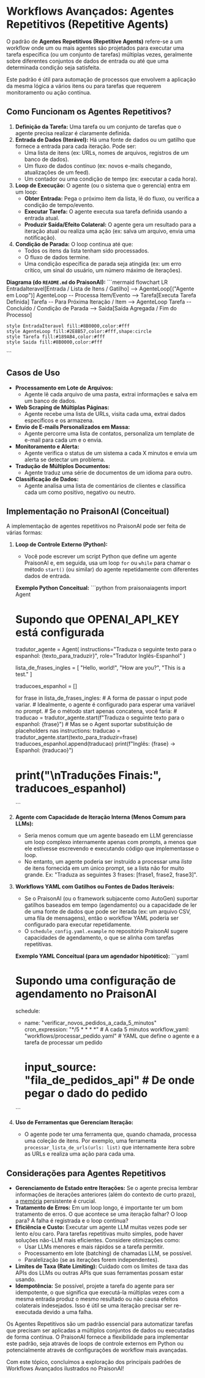 # Workflows Avançados: Agentes Repetitivos (Repetitive Agents)

O padrão de **Agentes Repetitivos (Repetitive Agents)** refere-se a um workflow onde um ou mais agentes são projetados para executar uma tarefa específica (ou um conjunto de tarefas) múltiplas vezes, geralmente sobre diferentes conjuntos de dados de entrada ou até que uma determinada condição seja satisfeita.

Este padrão é útil para automação de processos que envolvem a aplicação da mesma lógica a vários itens ou para tarefas que requerem monitoramento ou ação contínua.

## Como Funcionam os Agentes Repetitivos?

1.  **Definição da Tarefa:** Uma tarefa ou um conjunto de tarefas que o agente precisa realizar é claramente definida.
2.  **Entrada de Dados (Iterável):** Há uma fonte de dados ou um gatilho que fornece a entrada para cada iteração. Pode ser:
    *   Uma lista de itens (ex: URLs, nomes de arquivos, registros de um banco de dados).
    *   Um fluxo de dados contínuo (ex: novos e-mails chegando, atualizações de um feed).
    *   Um contador ou uma condição de tempo (ex: executar a cada hora).
3.  **Loop de Execução:** O agente (ou o sistema que o gerencia) entra em um loop:
    *   **Obter Entrada:** Pega o próximo item da lista, lê do fluxo, ou verifica a condição de tempo/evento.
    *   **Executar Tarefa:** O agente executa sua tarefa definida usando a entrada atual.
    *   **Produzir Saída/Efeito Colateral:** O agente gera um resultado para a iteração atual ou realiza uma ação (ex: salva um arquivo, envia uma notificação).
4.  **Condição de Parada:** O loop continua até que:
    *   Todos os itens da lista tenham sido processados.
    *   O fluxo de dados termine.
    *   Uma condição específica de parada seja atingida (ex: um erro crítico, um sinal do usuário, um número máximo de iterações).

**Diagrama (do `README.md` do PraisonAI):**
\`\`\`mermaid
flowchart LR
    EntradaIteravel[Entrada / Lista de Itens / Gatilho] --> AgenteLoop[("Agente em Loop")]
    AgenteLoop -- Processa Item/Evento --> Tarefa[Executa Tarefa Definida]
    Tarefa -- Para Próxima Iteração / Item --> AgenteLoop
    Tarefa -- Concluído / Condição de Parada --> Saida[Saída Agregada / Fim do Processo]

    style EntradaIteravel fill:#8B0000,color:#fff
    style AgenteLoop fill:#2E8B57,color:#fff,shape:circle
    style Tarefa fill:#189AB4,color:#fff
    style Saida fill:#8B0000,color:#fff
\`\`\`

## Casos de Uso

*   **Processamento em Lote de Arquivos:**
    *   Agente lê cada arquivo de uma pasta, extrai informações e salva em um banco de dados.
*   **Web Scraping de Múltiplas Páginas:**
    *   Agente recebe uma lista de URLs, visita cada uma, extrai dados específicos e os armazena.
*   **Envio de E-mails Personalizados em Massa:**
    *   Agente percorre uma lista de contatos, personaliza um template de e-mail para cada um e o envia.
*   **Monitoramento e Alerta:**
    *   Agente verifica o status de um sistema a cada X minutos e envia um alerta se detectar um problema.
*   **Tradução de Múltiplos Documentos:**
    *   Agente traduz uma série de documentos de um idioma para outro.
*   **Classificação de Dados:**
    *   Agente analisa uma lista de comentários de clientes e classifica cada um como positivo, negativo ou neutro.

## Implementação no PraisonAI (Conceitual)

A implementação de agentes repetitivos no PraisonAI pode ser feita de várias formas:

1.  **Loop de Controle Externo (Python):**
    *   Você pode escrever um script Python que define um agente PraisonAI e, em seguida, usa um loop `for` ou `while` para chamar o método `start()` (ou similar) do agente repetidamente com diferentes dados de entrada.

    **Exemplo Python Conceitual:**
    \`\`\`python
    from praisonaiagents import Agent

    # Supondo que OPENAI_API_KEY está configurada
    tradutor_agente = Agent(
        instructions="Traduza o seguinte texto para o espanhol: {texto_para_traduzir}",
        role="Tradutor Inglês-Espanhol"
    )

    lista_de_frases_ingles = [
        "Hello, world!",
        "How are you?",
        "This is a test."
    ]

    traducoes_espanhol = []

    for frase in lista_de_frases_ingles:
        # A forma de passar o input pode variar.
        # Idealmente, o agente é configurado para esperar uma variável no prompt.
        # Se o método start apenas concatena, você faria:
        # traducao = tradutor_agente.start(f"Traduza o seguinte texto para o espanhol: {frase}")
        # Mas se o Agent suportar substituição de placeholders nas instructions:
        traducao = tradutor_agente.start(texto_para_traduzir=frase)
        traducoes_espanhol.append(traducao)
        print(f"Inglês: {frase} -> Espanhol: {traducao}")

    # print("\nTraduções Finais:", traducoes_espanhol)
    \`\`\`

2.  **Agente com Capacidade de Iteração Interna (Menos Comum para LLMs):**
    *   Seria menos comum que um agente baseado em LLM gerenciasse um loop complexo internamente apenas com prompts, a menos que ele estivesse escrevendo e executando código que implementasse o loop.
    *   No entanto, um agente poderia ser instruído a processar uma *lista* de itens fornecida em um único prompt, se a lista não for muito grande. Ex: "Traduza as seguintes 3 frases: [frase1, frase2, frase3]".

3.  **Workflows YAML com Gatilhos ou Fontes de Dados Iteráveis:**
    *   Se o PraisonAI (ou o framework subjacente como AutoGen) suportar gatilhos baseados em tempo (agendamento) ou a capacidade de ler de uma fonte de dados que pode ser iterada (ex: um arquivo CSV, uma fila de mensagens), então o workflow YAML poderia ser configurado para executar repetidamente.
    *   O `schedule_config.yaml.example` no repositório PraisonAI sugere capacidades de agendamento, o que se alinha com tarefas repetitivas.

    **Exemplo YAML Conceitual (para um agendador hipotético):**
    \`\`\`yaml
    # Supondo uma configuração de agendamento no PraisonAI
    schedule:
      - name: "verificar_novos_pedidos_a_cada_5_minutos"
        cron_expression: "*/5 * * * *" # A cada 5 minutos
        workflow_yaml: "workflows/processar_pedido.yaml" # YAML que define o agente e a tarefa de processar um pedido
        # input_source: "fila_de_pedidos_api" # De onde pegar o dado do pedido
    \`\`\`

4.  **Uso de Ferramentas que Gerenciam Iteração:**
    *   O agente pode ter uma ferramenta que, quando chamada, processa uma coleção de itens. Por exemplo, uma ferramenta `processar_lista_de_urls(urls: list)` que internamente itera sobre as URLs e realiza uma ação para cada uma.

## Considerações para Agentes Repetitivos

*   **Gerenciamento de Estado entre Iterações:** Se o agente precisa lembrar informações de iterações anteriores (além do contexto de curto prazo), a [memória](./../02_conceitos_fundamentais/05_memoria.md) persistente é crucial.
*   **Tratamento de Erros:** Em um loop longo, é importante ter um bom tratamento de erros. O que acontece se uma iteração falhar? O loop para? A falha é registrada e o loop continua?
*   **Eficiência e Custo:** Executar um agente LLM muitas vezes pode ser lento e/ou caro. Para tarefas repetitivas muito simples, pode haver soluções não-LLM mais eficientes. Considere otimizações como:
    *   Usar LLMs menores e mais rápidos se a tarefa permitir.
    *   Processamento em lote (batching) de chamadas LLM, se possível.
    *   Paralelização (se as iterações forem independentes).
*   **Limites de Taxa (Rate Limiting):** Cuidado com os limites de taxa das APIs dos LLMs ou outras APIs que suas ferramentas possam estar usando.
*   **Idempotência:** Se possível, projete a tarefa do agente para ser idempotente, o que significa que executá-la múltiplas vezes com a mesma entrada produz o mesmo resultado ou não causa efeitos colaterais indesejados. Isso é útil se uma iteração precisar ser re-executada devido a uma falha.

Os Agentes Repetitivos são um padrão essencial para automatizar tarefas que precisam ser aplicadas a múltiplos conjuntos de dados ou executadas de forma contínua. O PraisonAI fornece a flexibilidade para implementar este padrão, seja através de loops de controle externos em Python ou potencialmente através de configurações de workflow mais avançadas.

Com este tópico, concluímos a exploração dos principais padrões de Workflows Avançados ilustrados no PraisonAI!
